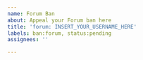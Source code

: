```yaml
---
name: Forum Ban
about: Appeal your Forum ban here
title: 'forum: INSERT_YOUR_USERNAME_HERE'
labels: ban:forum, status:pending
assignees: ''

---
```


<!--

== READ CAREFULLY ==

1. DO NOT REMOVE ANY OF THESE LINES.
2. YOU MUST FILL IN THESE FIELDS PROPERLY, OTHERWISE YOUR REQUEST WILL BE DENIED.
3. ONLY PERMANENT BANS CAN BE APPEALED.

-->
